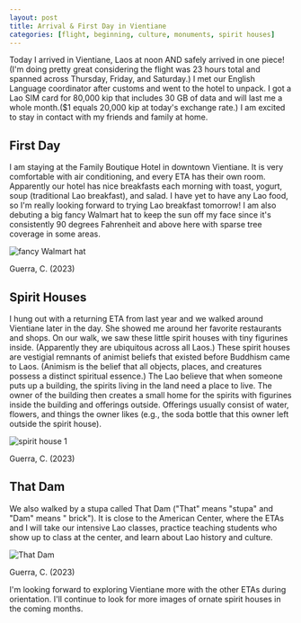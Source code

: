 ```yaml
---
layout: post
title: Arrival & First Day in Vientiane
categories: [flight, beginning, culture, monuments, spirit houses]
---
```


Today I arrived in Vientiane, Laos at noon AND safely arrived in one piece! (I'm doing pretty great considering the flight was 23 hours total and spanned across Thursday, Friday, and Saturday.) I met our English Language coordinator after customs and went to the hotel to unpack. I got a Lao SIM card for 80,000 kip that includes 30 GB of data and will last me a whole month.($1 equals 20,000 kip at today's exchange rate.) I am excited to stay in contact with my friends and family at home.

## First Day
I am staying at the Family Boutique Hotel in downtown Vientiane. It is very comfortable with air conditioning, and every ETA has their own room. Apparently our hotel has nice breakfasts each morning with toast, yogurt, soup (traditional Lao breakfast), and salad. I have yet to have any Lao food, so I'm really looking forward to trying Lao breakfast tomorrow! I am also debuting a big fancy Walmart hat to keep the sun off my face since it's consistently 90 degrees Fahrenheit and above here with sparse tree coverage in some areas.

![fancy Walmart hat](https://lh3.googleusercontent.com/pw/AIL4fc-4nWCvIJpZTZx815DqqukkTXrt9J9bJfx3Eqbc4gABXh5bOG0Wam1FaxkOXjhGZfCvGlWJTw-XCa_tUK1a1kyUxfxR-YURh9dfmimE-DAzxLxEz-0b=w1500)

Guerra, C. (2023)

## Spirit Houses
I hung out with a returning ETA from last year and we walked around Vientiane later in the day. She showed me around her favorite restaurants and shops. On our walk, we saw these little spirit houses with tiny figurines inside. (Apparently they are ubiquitous across all Laos.) These spirit houses are vestigial remnants of animist beliefs that existed before Buddhism came to Laos. (Animism is the belief that all objects, places, and creatures possess a distinct spiritual essence.) The Lao believe that when someone puts up a building, the spirits living in the land need a place to live. The owner of the building then creates a small home for the spirits with figurines inside the building and offerings outside. Offerings usually consist of water, flowers, and things the owner likes (e.g., the soda bottle that this owner left outside the spirit house). 

![spirit house 1](https://lh3.googleusercontent.com/pw/AIL4fc-CsnWfwl3CCDunqPbn24sNZ6SE0ItLik8YcMIld0b2hM8y40Ci5HMhR8JCMBi-gSYPYJkYGgLD0AsxUk85sYdn4DemlzDwpO1JC6hoMsR0rDXEO02m=w1500)

Guerra, C. (2023)

## That Dam
We also walked by a stupa called That Dam ("That" means "stupa" and "Dam" means " brick"). It is close to the American Center, where the ETAs and I will take our intensive Lao classes, practice teaching students who show up to class at the center, and learn about Lao history and culture. 

![That Dam](https://lh3.googleusercontent.com/pw/AIL4fc8YRL6wxGMLtXGf4GZUJ2LJiLsMQWJyvDoSyRaWb6U5KiHc9M0UmQqkSAHvhb2rj9c-P_bi4yfq6jhjSOl1U9p4zLWksl0nl0GbiTUb79XSUzuwKmmt=w1500)

Guerra, C. (2023)

I'm looking forward to exploring Vientiane more with the other ETAs during orientation. I'll continue to look for more images of ornate spirit houses in the coming months.

<!-- Hello and welcome. The only purpose of this post is to greet you when your site comes alive for the first time.  
This post will demonstrate some of the more common content & elements found in posts.  
Feel free to delete this post when you are ready to publish your first post.  

Lorem ipsum dolor sit amet, consectetur adipiscing elit. Fusce bibendum neque eget nunc mattis eu sollicitudin enim tincidunt. Vestibulum lacus tortor, ultricies id dignissim ac, bibendum in velit.

## Some great heading (h2)

Proin convallis mi ac felis pharetra aliquam. Curabitur dignissim accumsan rutrum. In arcu magna, aliquet vel pretium et, molestie et arcu.


Mauris lobortis nulla et felis ullamcorper bibendum. Phasellus et hendrerit mauris. Proin eget nibh a massa vestibulum pretium. Suspendisse eu nisl a ante aliquet bibendum quis a nunc. Praesent varius interdum vehicula. Aenean risus libero, placerat at vestibulum eget, ultricies eu enim. Praesent nulla tortor, malesuada adipiscing adipiscing sollicitudin, adipiscing eget est.

## Another great heading (h2)

Lorem ipsum dolor sit amet, consectetur adipiscing elit. Fusce bibendum neque eget nunc mattis eu sollicitudin enim tincidunt. Vestibulum lacus tortor, ultricies id dignissim ac, bibendum in velit.

### Some great subheading (h3)

Proin convallis mi ac felis pharetra aliquam. Curabitur dignissim accumsan rutrum. In arcu magna, aliquet vel pretium et, molestie et arcu. Mauris lobortis nulla et felis ullamcorper bibendum.

Phasellus et hendrerit mauris. Proin eget nibh a massa vestibulum pretium. Suspendisse eu nisl a ante aliquet bibendum quis a nunc.

### Some great subheading (h3)

Praesent varius interdum vehicula. Aenean risus libero, placerat at vestibulum eget, ultricies eu enim. Praesent nulla tortor, malesuada adipiscing adipiscing sollicitudin, adipiscing eget est.

> This quote will *change* your life. It will reveal the <i>secrets</i> of the universe, and all the wonders of humanity. Don't <em>misuse</em> it.

Lorem ipsum dolor sit amet, consectetur adipiscing elit. Fusce bibendum neque eget nunc mattis eu sollicitudin enim tincidunt.

### Some great subheading (h3)

Vestibulum lacus tortor, ultricies id dignissim ac, bibendum in velit. Proin convallis mi ac felis pharetra aliquam. Curabitur dignissim accumsan rutrum.

In arcu magna, aliquet vel pretium et, molestie et arcu. Mauris lobortis nulla et felis ullamcorper bibendum. Phasellus et hendrerit mauris.

#### You might want a sub-subheading (h4)

In arcu magna, aliquet vel pretium et, molestie et arcu. Mauris lobortis nulla et felis ullamcorper bibendum. Phasellus et hendrerit mauris.

In arcu magna, aliquet vel pretium et, molestie et arcu. Mauris lobortis nulla et felis ullamcorper bibendum. Phasellus et hendrerit mauris.

#### But it's probably overkill (h4)

In arcu magna, aliquet vel pretium et, molestie et arcu. Mauris lobortis nulla et felis ullamcorper bibendum. Phasellus et hendrerit mauris.

##### Could be a smaller sub-heading, `pacman` (h5)

In arcu magna, aliquet vel pretium et, molestie et arcu. Mauris lobortis nulla et felis ullamcorper bibendum. Phasellus et hendrerit mauris.

###### Small yet significant sub-heading  (h6)

In arcu magna, aliquet vel pretium et, molestie et arcu. Mauris lobortis nulla et felis ullamcorper bibendum. Phasellus et hendrerit mauris.

### Highlight the code please!!

{% highlight c %}
float Q_rsqrt( float number )
{
	long i;
	float x2, y;
	const float threehalfs = 1.5F;

	x2 = number * 0.5F;
	y  = number;
	i  = * ( long * ) &y;                       // evil floating point bit level hacking
	i  = 0x5f3759df - ( i >> 1 );               // what the fuck? 
	y  = * ( float * ) &i;
	y  = y * ( threehalfs - ( x2 * y * y ) );   // 1st iteration
//	y  = y * ( threehalfs - ( x2 * y * y ) );   // 2nd iteration, this can be removed

	return y;
}
{% endhighlight %}

### Oh hai, an unordered list!!

In arcu magna, aliquet vel pretium et, molestie et arcu. Mauris lobortis nulla et felis ullamcorper bibendum. Phasellus et hendrerit mauris.

- First item, yo
- Second item, dawg
- Third item, what what?!
- Fourth item, fo sheezy my neezy

### Oh hai, an ordered list!!

In arcu magna, aliquet vel pretium et, molestie et arcu. Mauris lobortis nulla et felis ullamcorper bibendum. Phasellus et hendrerit mauris.

1. First item, yo
2. Second item, dawg
3. Third item, what what?!
4. Fourth item, fo sheezy my neezy

## Headings are cool! (h2)

Proin eget nibh a massa vestibulum pretium. Suspendisse eu nisl a ante aliquet bibendum quis a nunc. Praesent varius interdum vehicula. Aenean risus libero, placerat at vestibulum eget, ultricies eu enim. Praesent nulla tortor, malesuada adipiscing adipiscing sollicitudin, adipiscing eget est.

Praesent nulla tortor, malesuada adipiscing adipiscing sollicitudin, adipiscing eget est.

Proin eget nibh a massa vestibulum pretium. Suspendisse eu nisl a ante aliquet bibendum quis a nunc.

### Tables

Title 1               | Title 2               | Title 3               | Title 4
--------------------- | --------------------- | --------------------- | ---------------------
lorem                 | lorem ipsum           | lorem ipsum dolor     | lorem ipsum dolor sit
lorem ipsum dolor sit | lorem ipsum dolor sit | lorem ipsum dolor sit | lorem ipsum dolor sit
lorem ipsum dolor sit | lorem ipsum dolor sit | lorem ipsum dolor sit | lorem ipsum dolor sit
lorem ipsum dolor sit | lorem ipsum dolor sit | lorem ipsum dolor sit | lorem ipsum dolor sit

Title 1 | Title 2 | Title 3 | Title 4
--- | --- | --- | ---
lorem | lorem ipsum | lorem ipsum dolor | lorem ipsum dolor sit
lorem ipsum dolor sit amet | lorem ipsum dolor sit amet consectetur | lorem ipsum dolor sit amet | lorem ipsum dolor sit
lorem ipsum dolor | lorem ipsum | lorem | lorem ipsum
lorem ipsum dolor | lorem ipsum dolor sit | lorem ipsum dolor sit amet | lorem ipsum dolor sit amet consectetur -->
